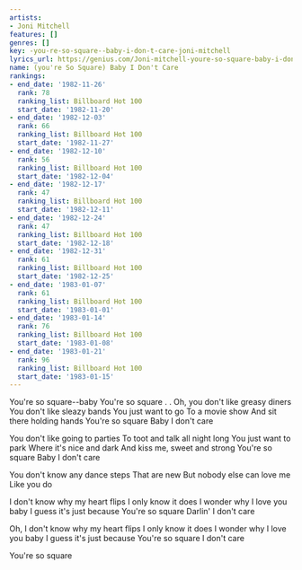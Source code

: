 ```yaml
---
artists:
- Joni Mitchell
features: []
genres: []
key: -you-re-so-square--baby-i-don-t-care-joni-mitchell
lyrics_url: https://genius.com/Joni-mitchell-youre-so-square-baby-i-dont-care-lyrics
name: (you're So Square) Baby I Don't Care
rankings:
- end_date: '1982-11-26'
  rank: 78
  ranking_list: Billboard Hot 100
  start_date: '1982-11-20'
- end_date: '1982-12-03'
  rank: 66
  ranking_list: Billboard Hot 100
  start_date: '1982-11-27'
- end_date: '1982-12-10'
  rank: 56
  ranking_list: Billboard Hot 100
  start_date: '1982-12-04'
- end_date: '1982-12-17'
  rank: 47
  ranking_list: Billboard Hot 100
  start_date: '1982-12-11'
- end_date: '1982-12-24'
  rank: 47
  ranking_list: Billboard Hot 100
  start_date: '1982-12-18'
- end_date: '1982-12-31'
  rank: 61
  ranking_list: Billboard Hot 100
  start_date: '1982-12-25'
- end_date: '1983-01-07'
  rank: 61
  ranking_list: Billboard Hot 100
  start_date: '1983-01-01'
- end_date: '1983-01-14'
  rank: 76
  ranking_list: Billboard Hot 100
  start_date: '1983-01-08'
- end_date: '1983-01-21'
  rank: 96
  ranking_list: Billboard Hot 100
  start_date: '1983-01-15'
---
```

You're so square--baby
You're so square . .
Oh, you don't like greasy diners
You don't like sleazy bands
You just want to go
To a movie show
And sit there holding hands
You're so square
Baby I don't care

You don't like going to parties
To toot and talk all night long
You just want to park
Where it's nice and dark
And kiss me, sweet and strong
You're so square
Baby I don't care

You don't know any dance steps
That are new
But nobody else can love me
Like you do

I don't know why my heart flips
I only know it does
I wonder why
I love you baby
I guess it's just because
You're so square
Darlin' I don't care

Oh, I don't know why my heart flips
I only know it does
I wonder why
I love you baby
I guess it's just because
You're so square
I don't care

You're so square
